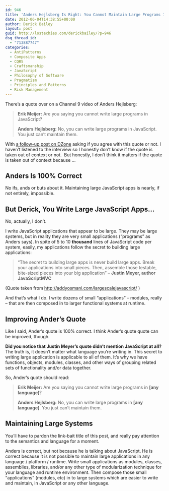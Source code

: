```yaml
---
id: 946
title: 'Anders Hejlsberg Is Right: You Cannot Maintain Large Programs In JavaScript'
date: 2012-06-04T14:38:55+00:00
author: Derick Bailey
layout: post
guid: http://lostechies.com/derickbailey/?p=946
dsq_thread_id:
  - "713887747"
categories:
  - AntiPatterns
  - Composite Apps
  - CQRS
  - Craftsmanship
  - JavaScript
  - Philosophy of Software
  - Pragmatism
  - Principles and Patterns
  - Risk Management
---
```

There&#8217;s a quote over on a Channel 9 video of Anders Hejlsberg:

> **Erik Meijer:** Are you saying you cannot write large programs in JavaScript?
> 
> **Anders Hejlsberg:** No, you can write large programs in JavaScript. You just can’t maintain them.

With [a follow-up post on DZone](http://css.dzone.com/articles/you-can-write-large-programs) asking if you agree with this quote or not. I haven&#8217;t listened to the interview so I honestly don&#8217;t know if the quote is taken out of context or not.  But honestly, I don&#8217;t think it matters if the quote is taken out of context because &#8230;

## Anders Is 100% Correct

No ifs, ands or buts about it. Maintaining large JavaScript apps is nearly, if not entirely, impossible.

## But Derick, You Write Large JavaScript Apps&#8230;

No, actually, I don&#8217;t.

I write JavaScript applications that appear to be large. They may be large systems, but in reality they are very small applications (&#8220;programs&#8221; as Anders says). In spite of 5 to 10 **thousand** lines of JavaScript code per system, easily, my applications follow the secret to building large applications:

> &#8220;The secret to building large apps is never build large apps. Break your applications into small pieces. Then, assemble those testable, bite-sized pieces into your big application&#8221; &#8211; **Justin Meyer, author JavaScriptMVC**

(Quote taken from <http://addyosmani.com/largescalejavascript/> )

And that&#8217;s what I do. I write dozens of small &#8220;applications&#8221; &#8211; modules, really &#8211; that are then composed in to larger functional systems at runtime.

## Improving Ander&#8217;s Quote

Like I said, Ander&#8217;s quote is 100% correct. I think Ander&#8217;s quote quote can be improved, though.

**Did you notice that Justin Meyer&#8217;s quote didn&#8217;t mention JavaScript at all?** The truth is, it doesn&#8217;t matter what language you&#8217;re writing in. This secret to writing large application is applicable to all of them. It&#8217;s why we have functions, objects, modules, classes, and other ways of grouping related sets of functionality and/or data together.

So, Ander&#8217;s quote should read:

> **Erik Meijer:** Are you saying you cannot write large programs in **[any language]**?
> 
> **Anders Hejlsberg:** No, you can write large programs in **[any language]**. You just can’t maintain them.

## Maintaining Large Systems

You&#8217;ll have to pardon the link-bait title of this post, and really pay attention to the semantics and language for a moment.

Anders is correct, but not because he is talking about JavaScript. He is correct because it is not possible to maintain large applications in any language / platform / runtime. Write small applications as modules, classes, assemblies, libraries, and/or any other type of modularization technique for your language and runtime environment. Then compose those small &#8220;applications&#8221; (modules, etc) in to large systems which are easier to write and maintain, in JavaScript or any other language.